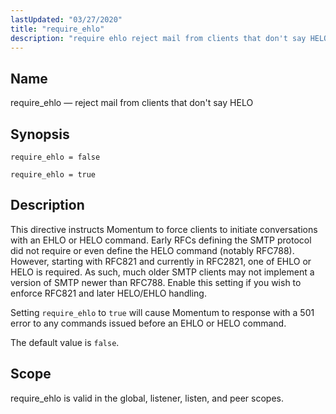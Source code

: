 ```yaml
---
lastUpdated: "03/27/2020"
title: "require_ehlo"
description: "require ehlo reject mail from clients that don't say HELO require ehlo false require ehlo true This directive instructs Momentum to force clients to initiate conversations with an EHLO or HELO command Early RF Cs defining the SMTP protocol did not require or even define the HELO command notably RFC..."
---
```


<a name="conf.ref.require_ehlo"></a> 
## Name

require_ehlo — reject mail from clients that don't say HELO

## Synopsis

`require_ehlo = false`

`require_ehlo = true`

<a name="idp25904112"></a> 
## Description

This directive instructs Momentum to force clients to initiate conversations with an EHLO or HELO command. Early RFCs defining the SMTP protocol did not require or even define the HELO command (notably RFC788). However, starting with RFC821 and currently in RFC2821, one of EHLO or HELO is required. As such, much older SMTP clients may not implement a version of SMTP newer than RFC788. Enable this setting if you wish to enforce RFC821 and later HELO/EHLO handling.

Setting `require_ehlo` to `true` will cause Momentum to response with a 501 error to any commands issued before an EHLO or HELO command.

The default value is `false`.

<a name="idp25908784"></a> 
## Scope

require_ehlo is valid in the global, listener, listen, and peer scopes.